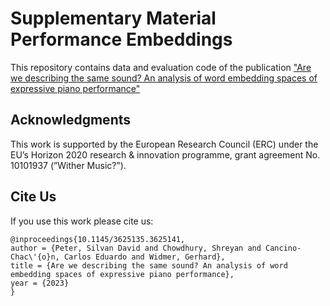 # Supplementary Material Performance Embeddings

This repository contains data and evaluation code of the publication ["Are we describing the same sound? An analysis of word embedding spaces of expressive piano performance"]()

## Acknowledgments

This work is supported by the European Research Council (ERC) under the EU’s Horizon 2020 research & innovation programme, grant agreement No. 10101937 (”Wither Music?”).

## Cite Us

If you use this work please cite us:

```
@inproceedings{10.1145/3625135.3625141,
author = {Peter, Silvan David and Chowdhury, Shreyan and Cancino-Chac\'{o}n, Carlos Eduardo and Widmer, Gerhard},
title = {Are we describing the same sound? An analysis of word embedding spaces of expressive piano performance},
year = {2023}
}
```
